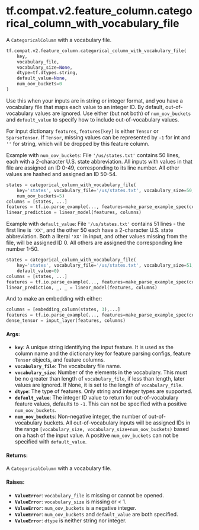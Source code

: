 <div itemscope itemtype="http://developers.google.com/ReferenceObject">
<meta itemprop="name" content="tf.compat.v2.feature_column.categorical_column_with_vocabulary_file" />
<meta itemprop="path" content="Stable" />
</div>

# tf.compat.v2.feature_column.categorical_column_with_vocabulary_file

A `CategoricalColumn` with a vocabulary file.

``` python
tf.compat.v2.feature_column.categorical_column_with_vocabulary_file(
    key,
    vocabulary_file,
    vocabulary_size=None,
    dtype=tf.dtypes.string,
    default_value=None,
    num_oov_buckets=0
)
```

<!-- Placeholder for "Used in" -->

Use this when your inputs are in string or integer format, and you have a
vocabulary file that maps each value to an integer ID. By default,
out-of-vocabulary values are ignored. Use either (but not both) of
`num_oov_buckets` and `default_value` to specify how to include
out-of-vocabulary values.

For input dictionary `features`, `features[key]` is either `Tensor` or
`SparseTensor`. If `Tensor`, missing values can be represented by `-1` for int
and `''` for string, which will be dropped by this feature column.

Example with `num_oov_buckets`:
File `'/us/states.txt'` contains 50 lines, each with a 2-character U.S. state
abbreviation. All inputs with values in that file are assigned an ID 0-49,
corresponding to its line number. All other values are hashed and assigned an
ID 50-54.

```python
states = categorical_column_with_vocabulary_file(
    key='states', vocabulary_file='/us/states.txt', vocabulary_size=50,
    num_oov_buckets=5)
columns = [states, ...]
features = tf.io.parse_example(..., features=make_parse_example_spec(columns))
linear_prediction = linear_model(features, columns)
```

Example with `default_value`:
File `'/us/states.txt'` contains 51 lines - the first line is `'XX'`, and the
other 50 each have a 2-character U.S. state abbreviation. Both a literal
`'XX'` in input, and other values missing from the file, will be assigned
ID 0. All others are assigned the corresponding line number 1-50.

```python
states = categorical_column_with_vocabulary_file(
    key='states', vocabulary_file='/us/states.txt', vocabulary_size=51,
    default_value=0)
columns = [states, ...]
features = tf.io.parse_example(..., features=make_parse_example_spec(columns))
linear_prediction, _, _ = linear_model(features, columns)
```

And to make an embedding with either:

```python
columns = [embedding_column(states, 3),...]
features = tf.io.parse_example(..., features=make_parse_example_spec(columns))
dense_tensor = input_layer(features, columns)
```

#### Args:


* <b>`key`</b>: A unique string identifying the input feature. It is used as the
  column name and the dictionary key for feature parsing configs, feature
  `Tensor` objects, and feature columns.
* <b>`vocabulary_file`</b>: The vocabulary file name.
* <b>`vocabulary_size`</b>: Number of the elements in the vocabulary. This must be no
  greater than length of `vocabulary_file`, if less than length, later
  values are ignored. If None, it is set to the length of `vocabulary_file`.
* <b>`dtype`</b>: The type of features. Only string and integer types are supported.
* <b>`default_value`</b>: The integer ID value to return for out-of-vocabulary feature
  values, defaults to `-1`. This can not be specified with a positive
  `num_oov_buckets`.
* <b>`num_oov_buckets`</b>: Non-negative integer, the number of out-of-vocabulary
  buckets. All out-of-vocabulary inputs will be assigned IDs in the range
  `[vocabulary_size, vocabulary_size+num_oov_buckets)` based on a hash of
  the input value. A positive `num_oov_buckets` can not be specified with
  `default_value`.


#### Returns:

A `CategoricalColumn` with a vocabulary file.



#### Raises:


* <b>`ValueError`</b>: `vocabulary_file` is missing or cannot be opened.
* <b>`ValueError`</b>: `vocabulary_size` is missing or < 1.
* <b>`ValueError`</b>: `num_oov_buckets` is a negative integer.
* <b>`ValueError`</b>: `num_oov_buckets` and `default_value` are both specified.
* <b>`ValueError`</b>: `dtype` is neither string nor integer.